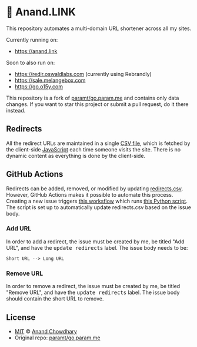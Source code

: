 # 🔗 Anand.LINK

This repository automates a multi-domain URL shortener across all my sites.

Currently running on:

- https://anand.link

Soon to also run on:

- https://redir.oswaldlabs.com (currently using Rebrandly)
- https://sale.melangebox.com
- https://go.o15y.com

This repository is a fork of [paramt/go.param.me](https://github.com/paramt/go.param.me) and contains only data changes. If you want to star this project or submit a pull request, do it there instead.

## Redirects

All the redirect URLs are maintained in a single [CSV file](redirects.csv), which is fetched by the client-side [JavaScript](script.js) each time someone visits the site. There is no dynamic content as everything is done by the client-side. 

## GitHub Actions

Redirects can be added, removed, or modified by updating [redirects.csv](redirects.csv). However, GitHub Actions makes it possible to automate this process. Creating a new issue triggers [this worksflow](.github.workflow.yml) which runs [this Python script](add_url.py). The script is set up to automatically update redirects.csv based on the issue body. 

### Add URL

In order to add a redirect, the issue must be created by me, be titled "Add URL", and have the <kbd>update redirects</kbd> label. The issue body needs to be: 

```
Short URL --> Long URL
```

### Remove URL

In order to remove a redirect, the issue must be created by me, be titled "Remove URL", and have the <kbd>update redirects</kbd> label. The issue body should contain the short URL to remove.

## License

- [MIT](./LICENSE) © [Anand Chowdhary](https://anandchowdhary.com)
- Original repo: [paramt/go.param.me](https://github.com/paramt/go.param.me)
